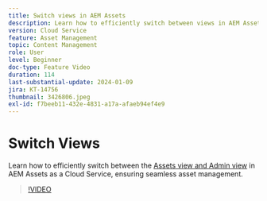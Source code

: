 ```yaml
---
title: Switch views in AEM Assets
description: Learn how to efficiently switch between views in AEM Assets as a Cloud Service, ensuring seamless asset management.
version: Cloud Service
feature: Asset Management
topic: Content Management
role: User
level: Beginner
doc-type: Feature Video
duration: 114
last-substantial-update: 2024-01-09
jira: KT-14756
thumbnail: 3426806.jpeg
exl-id: f7beeb11-432e-4831-a17a-afaeb94ef4e9
---
```

# Switch Views

Learn how to efficiently switch between the [Assets view and Admin view](https://experienceleague.adobe.com/docs/experience-manager-cloud-service/content/assets/overview.html#persona-based-experiences) in AEM Assets as a Cloud Service, ensuring seamless asset management.

>[!VIDEO](https://video.tv.adobe.com/v/3426806/?learn=on)
